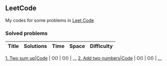 ## LeetCode

My codes for some problems in [Leet Code](http://leetcode.com)

### Solved problems

|      Title     |   Solutions   | Time          | Space         | Difficulty  
|----------------|---------------|---------------|---------------|-------------

[1. Two sum up](https://leetcode.com/problems/two-sum)|[Code]() | O() | O() | __ 
[2. Add two numbers](https://leetcode.com/problems/add-two-numbers)|[Code]() | O() | O() | __ 